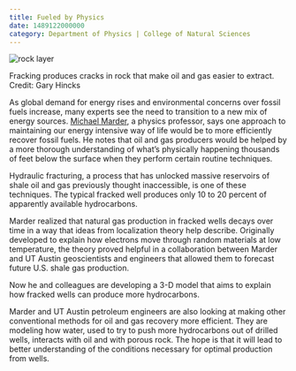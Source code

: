 ```yaml
--- 
title: Fueled by Physics
date: 1489122000000
category: Department of Physics | College of Natural Sciences
---
```


![rock layer](http://research.utexas.edu/showcase/assets/js/fileman/Uploads/rock_layer.jpeg)

Fracking produces cracks in rock that make oil and gas easier to extract. Credit: Gary Hincks

As global demand for energy rises and environmental concerns over fossil fuels increase, many experts see the need to transition to a new mix of energy sources. [Michael Marder](https://cns.utexas.edu/component/cobalt/item/18-physics/445-marder-michael-p?Itemid=349), a physics professor, says one approach to maintaining our energy intensive way of life would be to more efficiently recover fossil fuels. He notes that oil and gas producers would be helped by a more thorough understanding of what’s physically happening thousands of feet below the surface when they perform certain routine techniques.

Hydraulic fracturing, a process that has unlocked massive reservoirs of shale oil and gas previously thought inaccessible, is one of these techniques. The typical fracked well produces only 10 to 20 percent of apparently available hydrocarbons.

Marder realized that natural gas production in fracked wells decays over time in a way that ideas from localization theory help describe. Originally developed to explain how electrons move through random materials at low temperature, the theory proved helpful in a collaboration between Marder and UT Austin geoscientists and engineers that allowed them to forecast future U.S. shale gas production.

Now he and colleagues are developing a 3-D model that aims to explain how fracked wells can produce more hydrocarbons. 

Marder and UT Austin petroleum engineers are also looking at making other conventional methods for oil and gas recovery more efficient. They are modeling how water, used to try to push more hydrocarbons out of drilled wells, interacts with oil and with porous rock. The hope is that it will lead to better understanding of the conditions necessary for optimal production from wells.